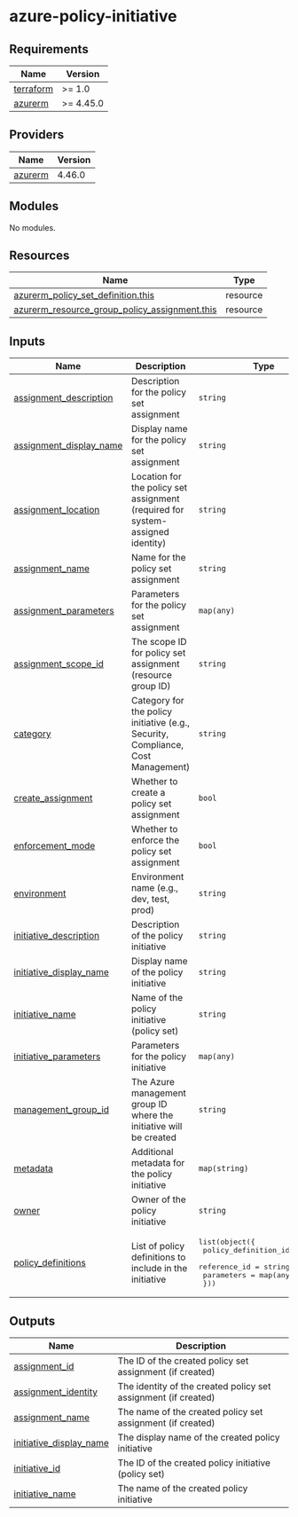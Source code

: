 # azure-policy-initiative

<!-- BEGIN_TF_DOCS -->
## Requirements

| Name | Version |
|------|---------|
| <a name="requirement_terraform"></a> [terraform](#requirement\_terraform) | >= 1.0 |
| <a name="requirement_azurerm"></a> [azurerm](#requirement\_azurerm) | >= 4.45.0 |

## Providers

| Name | Version |
|------|---------|
| <a name="provider_azurerm"></a> [azurerm](#provider\_azurerm) | 4.46.0 |

## Modules

No modules.

## Resources

| Name | Type |
|------|------|
| [azurerm_policy_set_definition.this](https://registry.terraform.io/providers/hashicorp/azurerm/latest/docs/resources/policy_set_definition) | resource |
| [azurerm_resource_group_policy_assignment.this](https://registry.terraform.io/providers/hashicorp/azurerm/latest/docs/resources/resource_group_policy_assignment) | resource |

## Inputs

| Name | Description | Type | Default | Required |
|------|-------------|------|---------|:--------:|
| <a name="input_assignment_description"></a> [assignment\_description](#input\_assignment\_description) | Description for the policy set assignment | `string` | `null` | no |
| <a name="input_assignment_display_name"></a> [assignment\_display\_name](#input\_assignment\_display\_name) | Display name for the policy set assignment | `string` | `null` | no |
| <a name="input_assignment_location"></a> [assignment\_location](#input\_assignment\_location) | Location for the policy set assignment (required for system-assigned identity) | `string` | `"East US"` | no |
| <a name="input_assignment_name"></a> [assignment\_name](#input\_assignment\_name) | Name for the policy set assignment | `string` | `null` | no |
| <a name="input_assignment_parameters"></a> [assignment\_parameters](#input\_assignment\_parameters) | Parameters for the policy set assignment | `map(any)` | `null` | no |
| <a name="input_assignment_scope_id"></a> [assignment\_scope\_id](#input\_assignment\_scope\_id) | The scope ID for policy set assignment (resource group ID) | `string` | `null` | no |
| <a name="input_category"></a> [category](#input\_category) | Category for the policy initiative (e.g., Security, Compliance, Cost Management) | `string` | `"General"` | no |
| <a name="input_create_assignment"></a> [create\_assignment](#input\_create\_assignment) | Whether to create a policy set assignment | `bool` | `true` | no |
| <a name="input_enforcement_mode"></a> [enforcement\_mode](#input\_enforcement\_mode) | Whether to enforce the policy set assignment | `bool` | `true` | no |
| <a name="input_environment"></a> [environment](#input\_environment) | Environment name (e.g., dev, test, prod) | `string` | `"sandbox"` | no |
| <a name="input_initiative_description"></a> [initiative\_description](#input\_initiative\_description) | Description of the policy initiative | `string` | n/a | yes |
| <a name="input_initiative_display_name"></a> [initiative\_display\_name](#input\_initiative\_display\_name) | Display name of the policy initiative | `string` | n/a | yes |
| <a name="input_initiative_name"></a> [initiative\_name](#input\_initiative\_name) | Name of the policy initiative (policy set) | `string` | n/a | yes |
| <a name="input_initiative_parameters"></a> [initiative\_parameters](#input\_initiative\_parameters) | Parameters for the policy initiative | `map(any)` | `null` | no |
| <a name="input_management_group_id"></a> [management\_group\_id](#input\_management\_group\_id) | The Azure management group ID where the initiative will be created | `string` | `null` | no |
| <a name="input_metadata"></a> [metadata](#input\_metadata) | Additional metadata for the policy initiative | `map(string)` | `{}` | no |
| <a name="input_owner"></a> [owner](#input\_owner) | Owner of the policy initiative | `string` | `"Policy-Team"` | no |
| <a name="input_policy_definitions"></a> [policy\_definitions](#input\_policy\_definitions) | List of policy definitions to include in the initiative | <pre>list(object({<br/>    policy_definition_id = string<br/>    reference_id         = string<br/>    parameters           = map(any)<br/>  }))</pre> | n/a | yes |

## Outputs

| Name | Description |
|------|-------------|
| <a name="output_assignment_id"></a> [assignment\_id](#output\_assignment\_id) | The ID of the created policy set assignment (if created) |
| <a name="output_assignment_identity"></a> [assignment\_identity](#output\_assignment\_identity) | The identity of the created policy set assignment (if created) |
| <a name="output_assignment_name"></a> [assignment\_name](#output\_assignment\_name) | The name of the created policy set assignment (if created) |
| <a name="output_initiative_display_name"></a> [initiative\_display\_name](#output\_initiative\_display\_name) | The display name of the created policy initiative |
| <a name="output_initiative_id"></a> [initiative\_id](#output\_initiative\_id) | The ID of the created policy initiative (policy set) |
| <a name="output_initiative_name"></a> [initiative\_name](#output\_initiative\_name) | The name of the created policy initiative |
<!-- END_TF_DOCS -->

